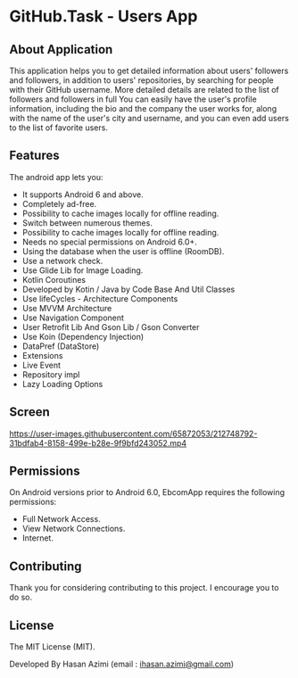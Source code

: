 # GitHub.Task - Users App

## About Application

This application helps you to get detailed information about users' followers and followers, in addition to users' repositories, by searching for people with their GitHub username.
More detailed details are related to the list of followers and followers in full
You can easily have the user's profile information, including the bio and the company the user works for, along with the name of the user's city and username, and you can even add users to the list of favorite users.

## Features

The android app lets you:

- It supports Android 6 and above.
- Completely ad-free.
- Possibility to cache images locally for offline reading.
- Switch between numerous themes.
- Possibility to cache images locally for offline reading.
- Needs no special permissions on Android 6.0+.
- Using the database when the user is offline (RoomDB).
- Use a network check.
- Use Glide Lib for Image Loading.
- Kotlin Coroutines
- Developed by Kotin / Java by Code Base And Util Classes
- Use lifeCycles - Architecture Components
- Use MVVM Architecture
- Use Navigation Component
- User Retrofit Lib And Gson Lib / Gson Converter
- Use Koin (Dependency Injection)
- DataPref (DataStore)
- Extensions
- Live Event
- Repository impl
- Lazy Loading Options

## Screen

https://user-images.githubusercontent.com/65872053/212748792-31bdfab4-8158-499e-b28e-9f9bfd243052.mp4

## Permissions

On Android versions prior to Android 6.0, EbcomApp requires the following permissions:

- Full Network Access.
- View Network Connections.
- Internet.

## Contributing

Thank you for considering contributing to this project. I encourage you to do so.

## License

The MIT License (MIT).

Developed By Hasan Azimi (email : ihasan.azimi@gmail.com)